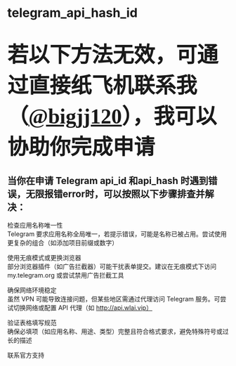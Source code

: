 # telegram_api_hash_id
<font face="HEI" size="7">若以下方法无效，可通过直接纸飞机联系我（[@bigjj120](https://t.me/bigjj120)），我可以协助你完成申请</font>
=======



当你在申请 Telegram api_id 和api_hash  时遇到错误，无限报错error时，可以按照以下步骤排查并解决：  <br>
---

检查应用名称唯一性  <br>
 Telegram 要求应用名称全局唯一，若提示错误，可能是名称已被占用。尝试使用更复杂的组合（如添加项目前缀或数字）  <br>

使用无痕模式或更换浏览器  <br>
 部分浏览器插件（如广告拦截器）可能干扰表单提交。建议在无痕模式下访问 my.telegram.org 或尝试禁用广告拦截工具   <br>

确保网络环境稳定  <br>
 虽然 VPN 可能导致连接问题，但某些地区需通过代理访问 Telegram 服务。可尝试切换网络或配置 API 代理（如 http://api.wlai.vip）  <br>

验证表格填写规范  <br>
 确保必填项（如应用名称、用途、类型）完整且符合格式要求，避免特殊符号或过长的描述  <br>

联系官方支持  <br>

